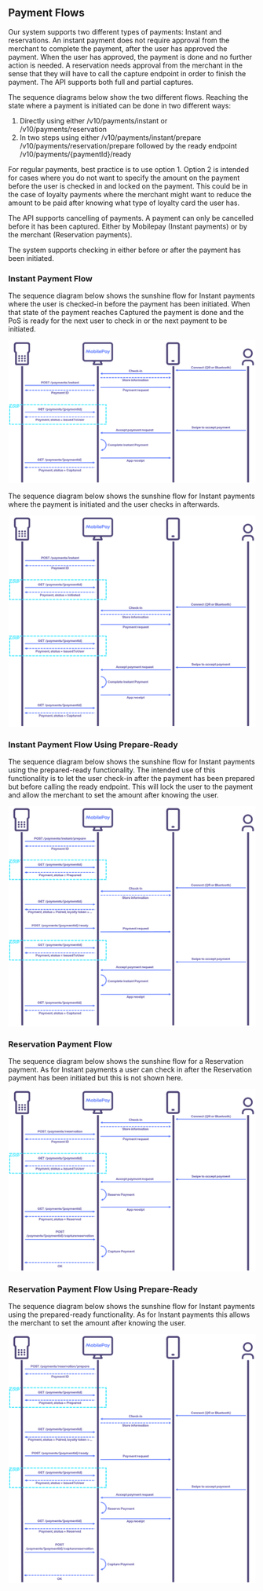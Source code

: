 ## <a name="payment-flows"></a>Payment Flows

Our system supports two different types of payments: Instant and reservations. An instant payment does not require approval from the merchant to complete the payment, after the user has approved the payment. When the user has approved, the payment is done and no further action is needed. A reservation needs approval from the merchant in the sense that they will have to call the capture endpoint in order to finish the payment. The API supports both full and partial captures.

The sequence diagrams below show the two different flows. Reaching the state where a payment is initiated can be done in two different ways:
1.	Directly using either /v10/payments/instant or /v10/payments/reservation
2.	In two steps using either /v10/payments/instant/prepare /v10/payments/reservation/prepare followed by the ready endpoint /v10/payments/{paymentId}/ready

For regular payments, best practice is to use option 1.
Option 2 is intended for cases where you do not want to specify the amount on the payment before the user is checked in and locked on the payment. This could be in the case of loyalty payments where the merchant might want to reduce the amount to be paid after knowing what type of loyalty card the user has. 

The API supports cancelling of payments. A payment can only be cancelled before it has been captured. Either by Mobilepay (Instant payments) or by the merchant (Reservation payments).

The system supports checking in either before or after the payment has been initiated. 


### <a name="instant"></a>Instant Payment Flow

The sequence diagram below shows the sunshine flow for Instant payments where the user is checked-in before the payment has been initiated. When that state of the payment reaches Captured the payment is done and the PoS is ready for the next user to check in or the next payment to be initiated.

[![](assets/images/InstantFlow.png)](assets/images/InstantFlow.png)

The sequence diagram below shows the sunshine flow for Instant payments where the payment is initiated and the user checks in afterwards.

[![](assets/images/InstantFlow_CheckInAfterPaymentInitiated.png)](assets/images/InstantFlow_CheckInAfterPaymentInitiated.png)

### <a name="instant_prepare"></a>Instant Payment Flow Using Prepare-Ready

The sequence diagram below shows the sunshine flow for Instant payments using the prepared-ready functionality. The intended use of this functionality is to let the user check-in after the payment has been prepared but before calling the ready endpoint. This will lock the user to the payment and allow the merchant to set the amount after knowing the user.

[![](assets/images/InstantPrepareFlow.png)](assets/images/InstantPrepareFlow.png)

### <a name="reservation"></a>Reservation Payment Flow

The sequence diagram below shows the sunshine flow for a Reservation payment. As for Instant payments a user can check in after the Reservation payment has been initiated but this is not shown here.

[![](assets/images/ReservationFlow.png)](assets/images/ReservationFlow.png)

### <a name="reservation_prepare"></a>Reservation Payment Flow Using Prepare-Ready

The sequence diagram below shows the sunshine flow for Instant payments using the prepared-ready functionality. As for Instant payments this allows the merchant to set the amount after knowing the user.

[![](assets/images/ReservationPrepareFlow.png)](assets/images/ReservationPrepareFlow.png)
